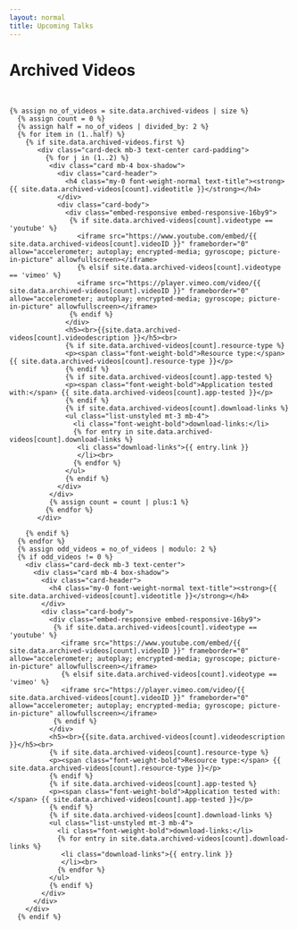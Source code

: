 ```yaml
---
layout: normal
title: Upcoming Talks
---
```

<div class="jumbotron jumbotron-fluid">
  <div class="container">
    <h1 class="text-center text-banner font-weight-bold text-title">Archived Videos</h1><!-- Card padding is custom css added to have a proper space between h1 and cards -->
    <br>

    {% assign no_of_videos = site.data.archived-videos | size %}
      {% assign count = 0 %}
      {% assign half = no_of_videos | divided_by: 2 %}
      {% for item in (1..half) %}
        {% if site.data.archived-videos.first %}
           <div class="card-deck mb-3 text-center card-padding">
             {% for j in (1..2) %}
              <div class="card mb-4 box-shadow">
                <div class="card-header">
                  <h4 class="my-0 font-weight-normal text-title"><strong>{{ site.data.archived-videos[count].videotitle }}</strong></h4>
                </div>
                <div class="card-body">
                  <div class="embed-responsive embed-responsive-16by9">
                   {% if site.data.archived-videos[count].videotype == 'youtube' %}
                     <iframe src="https://www.youtube.com/embed/{{ site.data.archived-videos[count].videoID }}" frameborder="0" allow="accelerometer; autoplay; encrypted-media; gyroscope; picture-in-picture" allowfullscreen></iframe>
                     {% elsif site.data.archived-videos[count].videotype == 'vimeo' %}
                     <iframe src="https://player.vimeo.com/video/{{ site.data.archived-videos[count].videoID }}" frameborder="0" allow="accelerometer; autoplay; encrypted-media; gyroscope; picture-in-picture" allowfullscreen></iframe>
                   {% endif %}
                  </div>
                  <h5><br>{{site.data.archived-videos[count].videodescription }}</h5><br>
                  {% if site.data.archived-videos[count].resource-type %}
                  <p><span class="font-weight-bold">Resource type:</span> {{ site.data.archived-videos[count].resource-type }}</p>
                  {% endif %}
                  {% if site.data.archived-videos[count].app-tested %}
                  <p><span class="font-weight-bold">Application tested with:</span> {{ site.data.archived-videos[count].app-tested }}</p>
                  {% endif %}
                  {% if site.data.archived-videos[count].download-links %}
                  <ul class="list-unstyled mt-3 mb-4">
                    <li class="font-weight-bold">download-links:</li>
                    {% for entry in site.data.archived-videos[count].download-links %}
                     <li class="download-links">{{ entry.link }}
                     </li><br>
                    {% endfor %}
                  </ul>
                  {% endif %}
                </div>
              </div>
              {% assign count = count | plus:1 %}
             {% endfor %}
           </div>

        {% endif %}
      {% endfor %}
      {% assign odd_videos = no_of_videos | modulo: 2 %}
      {% if odd_videos != 0 %}
        <div class="card-deck mb-3 text-center">
          <div class="card mb-4 box-shadow">
            <div class="card-header">
              <h4 class="my-0 font-weight-normal text-title"><strong>{{ site.data.archived-videos[count].videotitle }}</strong></h4>
            </div>
            <div class="card-body">
              <div class="embed-responsive embed-responsive-16by9">
               {% if site.data.archived-videos[count].videotype == 'youtube' %}
                 <iframe src="https://www.youtube.com/embed/{{ site.data.archived-videos[count].videoID }}" frameborder="0" allow="accelerometer; autoplay; encrypted-media; gyroscope; picture-in-picture" allowfullscreen></iframe>
                 {% elsif site.data.archived-videos[count].videotype == 'vimeo' %}
                 <iframe src="https://player.vimeo.com/video/{{ site.data.archived-videos[count].videoID }}" frameborder="0" allow="accelerometer; autoplay; encrypted-media; gyroscope; picture-in-picture" allowfullscreen></iframe>
               {% endif %}
              </div>
              <h5><br>{{site.data.archived-videos[count].videodescription }}</h5><br>
              {% if site.data.archived-videos[count].resource-type %}
              <p><span class="font-weight-bold">Resource type:</span> {{ site.data.archived-videos[count].resource-type }}</p>
              {% endif %}
              {% if site.data.archived-videos[count].app-tested %}
              <p><span class="font-weight-bold">Application tested with:</span> {{ site.data.archived-videos[count].app-tested }}</p>
              {% endif %}
              {% if site.data.archived-videos[count].download-links %}
              <ul class="list-unstyled mt-3 mb-4">
                <li class="font-weight-bold">download-links:</li>
                {% for entry in site.data.archived-videos[count].download-links %}
                 <li class="download-links">{{ entry.link }}
                 </li><br>
                {% endfor %}
              </ul>
              {% endif %}
            </div>
          </div>
        </div>
      {% endif %}


  </div>
</div>
